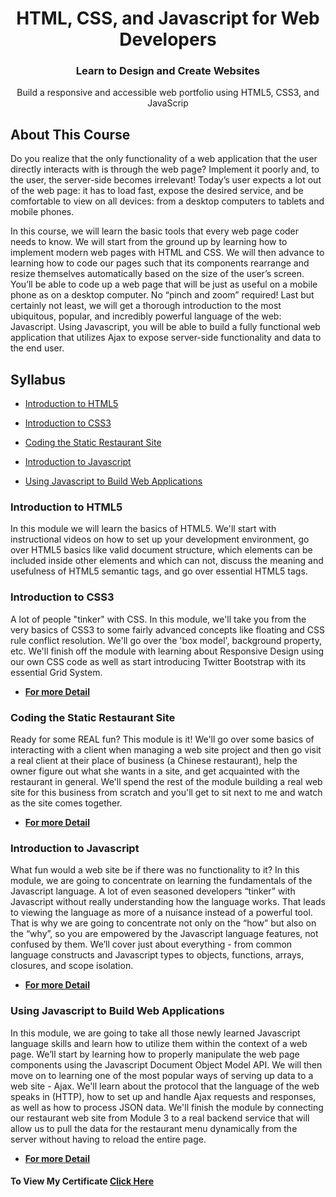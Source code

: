 <h1 align="center">HTML, CSS, and Javascript for Web Developers</h1>
<h3 align="center">Learn to Design and Create Websites</h3>
<p align="center">
  Build a responsive and accessible web portfolio using HTML5, CSS3, and JavaScrip
</p>

## About This Course

Do you realize that the only functionality of a web application that the user directly interacts with is through the web page? Implement it poorly and, to the user, the server-side becomes irrelevant! Today’s user expects a lot out of the web page: it has to load fast, expose the desired service, and be comfortable to view on all devices: from a desktop computers to tablets and mobile phones.

In this course, we will learn the basic tools that every web page coder needs to know. We will start from the ground up by learning how to implement modern web pages with HTML and CSS. We will then advance to learning how to code our pages such that its components rearrange and resize themselves automatically based on the size of the user’s screen. You’ll be able to code up a web page that will be just as useful on a mobile phone as on a desktop computer. No “pinch and zoom” required! Last but certainly not least, we will get a thorough introduction to the most ubiquitous, popular, and incredibly powerful language of the web: Javascript. Using Javascript, you will be able to build a fully functional web application that utilizes Ajax to expose server-side functionality and data to the end user.

## Syllabus

- [Introduction to HTML5](#introduction-to-html5)

- [Introduction to CSS3](#introduction-to-css3)

- [Coding the Static Restaurant Site](#coding-the-static-restaurant-site)

- [Introduction to Javascript](#introduction-to-javascript)

- [Using Javascript to Build Web Applications](#using-javascript-to-build-web-applications)

### Introduction to HTML5

In this module we will learn the basics of HTML5. We'll start with instructional videos on how to set up your development environment, go over HTML5 basics like valid document structure, which elements can be included inside other elements and which can not, discuss the meaning and usefulness of HTML5 semantic tags, and go over essential HTML5 tags.

### Introduction to CSS3

A lot of people "tinker" with CSS. In this module, we'll take you from the very basics of CSS3 to some fairly advanced concepts like floating and CSS rule conflict resolution. We'll go over the 'box model', background property, etc. We'll finish off the module with learning about Responsive Design using our own CSS code as well as start introducing Twitter Bootstrap with its essential Grid System.

- **[For more Detail](https://github.com/LasyCoder/HTMl-CSS-Javascript-for-web-developers/module2/)**

### Coding the Static Restaurant Site

Ready for some REAL fun? This module is it! We'll go over some basics of interacting with a client when managing a web site project and then go visit a real client at their place of business (a Chinese restaurant), help the owner figure out what she wants in a site, and get acquainted with the restaurant in general. We'll spend the rest of the module building a real web site for this business from scratch and you'll get to sit next to me and watch as the site comes together.

- **[For more Detail](https://github.com/LasyCoder/HTMl-CSS-Javascript-for-web-developers/module3/)**

### Introduction to Javascript

What fun would a web site be if there was no functionality to it? In this module, we are going to concentrate on learning the fundamentals of the Javascript language. A lot of even seasoned developers “tinker” with Javascript without really understanding how the language works. That leads to viewing the language as more of a nuisance instead of a powerful tool. That is why we are going to concentrate not only on the “how” but also on the “why”, so you are empowered by the Javascript language features, not confused by them. We’ll cover just about everything - from common language constructs and Javascript types to objects, functions, arrays, closures, and scope isolation.

- **[For more Detail](https://github.com/LasyCoder/HTMl-CSS-Javascript-for-web-developers/module4/)**

### Using Javascript to Build Web Applications

In this module, we are going to take all those newly learned Javascript language skills and learn how to utilize them within the context of a web page. We’ll start by learning how to properly manipulate the web page components using the Javascript Document Object Model API. We will then move on to learning one of the most popular ways of serving up data to a web site - Ajax. We'll learn about the protocol that the language of the web speaks in (HTTP), how to set up and handle Ajax requests and responses, as well as how to process JSON data. We'll finish the module by connecting our restaurant web site from Module 3 to a real backend service that will allow us to pull the data for the restaurant menu dynamically from the server without having to reload the entire page.

- **[For more Detail](https://github.com/LasyCoder/HTMl-CSS-Javascript-for-web-developers/module5/)**


#### To View My Certificate [Click Here](https://coursera.org/share/d825f15f819a0984b468dff374255174)